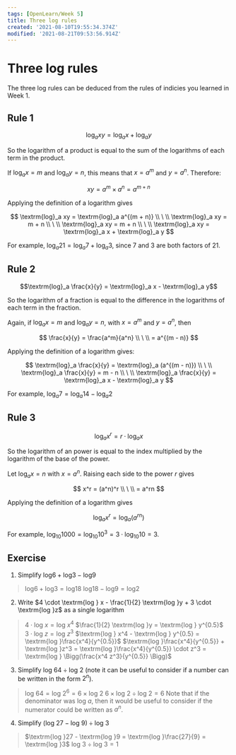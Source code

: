 ```yaml
---
tags: [OpenLearn/Week 5]
title: Three log rules
created: '2021-08-10T19:55:34.374Z'
modified: '2021-08-21T09:53:56.914Z'
---
```


# Three log rules
The three log rules can be deduced from the rules of indicies you learned in Week 1.

## Rule 1

$$\textrm{log}_a xy = \textrm{log}_a x + \textrm{log}_a y$$

So the logarithm of a product is equal to the sum of the logarithms of each term in the product.

If $\textrm{log}_a x = m$ and $\textrm{log}_a y = n$, this means that $x = a^m$ and $y = a^n$. Therefore:

$$
xy = a^m \times a^n = a^{m + n}
$$

Applying the definition of a logarithm gives

$$
\textrm{log}_a xy = \textrm{log}_a a^{(m + n)} \\ \ \\
\textrm{log}_a xy = m + n \\ \ \\
\textrm{log}_a xy = m + n \\ \ \\
\textrm{log}_a xy = \textrm{log}_a x + \textrm{log}_a y
$$

For example, $\textrm{log}_a 21 = \textrm{log}_a 7 + \textrm{log}_a 3$, since 7 and 3 are both factors of 21.

## Rule 2

$$\textrm{log}_a \frac{x}{y} = \textrm{log}_a x - \textrm{log}_a y$$

So the logarithm of a fraction is equal to the difference in the logarithms of each term in the fraction.

Again, if $\textrm{log}_a x = m$ and $\textrm{log}_a y = n$, with $x = a^m$ and $y = a^n$, then

$$
\frac{x}{y} = \frac{a^m}{a^n} \\ \ \\
 = a^{(m - n)}
$$

Applying the definition of a logarithm gives:

$$
\textrm{log}_a \frac{x}{y} = \textrm{log}_a (a^{(m - n)}) \\ \ \\
\textrm{log}_a \frac{x}{y} = m - n \\ \ \\
\textrm{log}_a \frac{x}{y} = \textrm{log}_a x - \textrm{log}_a y
$$

For example, $\textrm{log}_a 7 = \textrm{log}_a 14 - \textrm{log}_a 2$

## Rule 3

$$\textrm{log}_a x^r = r \cdot \textrm{log}_a x$$

So the logarithm of an power is equal to the index multiplied by the logarithm of the base of the power.

Let $\textrm{log}_a x = n$ with $x = a^n$. Raising each side to the power $r$ gives

$$ x^r = (a^n)^r \\ \ \\
= a^rn
$$

Applying the definition of a logarithm gives

$$
\textrm{log}_a x^r = \textrm{log}_a (a^{rn})
$$

For example, $\textrm{log}_{10} 1000 = \textrm{log}_{10} 10^3 = 3 \cdot \textrm{log}_{10} 10 = 3$.

## Exercise
1) Simplify $\textrm{log}6 + \textrm{log}3 - \textrm{log}9$
> $\textrm{log}6 + \textrm{log}3 = \textrm{log}18$
> $\textrm{log}18 - \textrm{log}9 = \textrm{log}2$

2) Write $4 \cdot \textrm{log } x - \frac{1}{2} \textrm{log }y + 3 \cdot \textrm{log }z$ as a single logarithm
> $4 \cdot \textrm{log } x = \textrm{log } x^4$
> $\frac{1}{2} \textrm{log }y = \textrm{log } y^{0.5}$
> $3 \cdot \textrm{log }z = \textrm{log }z^3$
> $\textrm{log } x^4 - \textrm{log } y^{0.5} = \textrm{log }\frac{x^4}{y^{0.5}}$
> $\textrm{log }\frac{x^4}{y^{0.5}} + \textrm{log }z^3 = \textrm{log }\frac{x^4}{y^{0.5}} \cdot z^3 = \textrm{log } \Bigg(\frac{x^4 z^3}{y^{0.5}} \Bigg)$

3) Simplify $\textrm{log }64 \div \textrm{log }2$ (note it can be useful to consider if a number can be written in the form $2^n$).
> $\textrm{log }64 = \textrm{log }2^6 = 6 \times \textrm{log }2$
> $6 \times \textrm{log }2 \div \textrm{log }2 = 6$
> Note that if the denominator was $\textrm{log }a$, then it would be useful to consider if the numerator could be written as $a^n$.

4) Simplify $(\textrm{log }27 - \textrm{log }9) \div \textrm{log }3$
> $\textrm{log }27 - \textrm{log }9 = \textrm{log }\frac{27}{9} = \textrm{log }3$
> $\textrm{log }3 \div \textrm{log }3 = 1$














